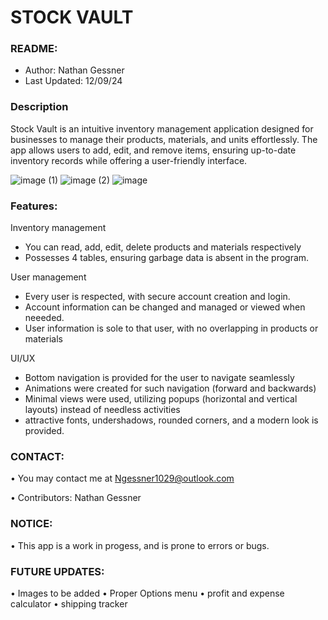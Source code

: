 # **STOCK VAULT**

### README:
- Author: Nathan Gessner
- Last Updated: 12/09/24  

### Description

Stock Vault is an intuitive inventory management application 
designed for businesses to manage their products, materials, 
and units effortlessly. The app allows users to add, edit, and 
remove items, ensuring up-to-date inventory records while offering
a user-friendly interface.

![image (1)](https://github.com/user-attachments/assets/4d209035-35ac-4e66-ad52-0074fd9470ba)
![image (2)](https://github.com/user-attachments/assets/2be96d25-9792-44ec-8bba-eaba532fd89b)
![image](https://github.com/user-attachments/assets/31d5be98-287a-4711-af98-a7854a0213ff)


### Features:
Inventory management
   - You can read, add, edit, delete products and materials respectively
   - Possesses 4 tables, ensuring garbage data is absent in the program.

User management
   - Every user is respected, with secure account creation and login.
   - Account information can be changed and managed or viewed when neeeded.
   - User information is sole to that user, with no overlapping in products or materials

UI/UX
   - Bottom navigation is provided for the user to navigate seamlessly
   - Animations were created for such navigation (forward and backwards)
   - Minimal views were used, utilizing popups (horizontal and vertical layouts)
    instead of needless activities
   - attractive fonts, undershadows, rounded corners, and a modern look is provided. 

### CONTACT:

• You may contact me at Ngessner1029@outlook.com  

• Contributors: Nathan Gessner


### NOTICE:  

• This app is a work in progess, and is prone to errors or bugs.

### FUTURE UPDATES:  

• Images to be added
• Proper Options menu
• profit and expense calculator 
• shipping tracker 
